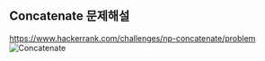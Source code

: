 Concatenate 문제해설
-----------------------------------------
https://www.hackerrank.com/challenges/np-concatenate/problem
![Concatenate](https://user-images.githubusercontent.com/56715366/68336064-f6d5a800-0120-11ea-926d-dc8d6006ab2e.jpg)
